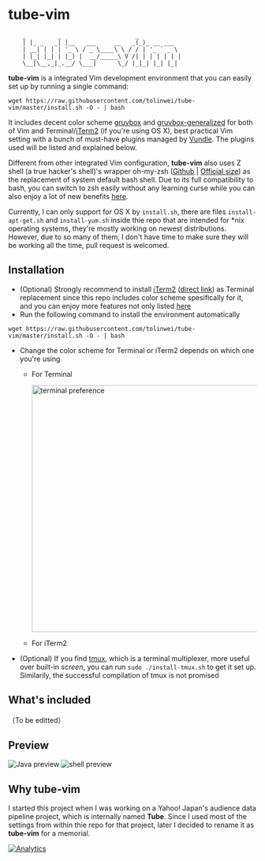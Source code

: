 tube-vim
============
```
    _         _                     _
    | |_ _   _| |__   ___     __   _(_)_ __ ___
    | __| | | | '_ \ / _ \____\ \ / / | '_ ` _ \
    | |_| |_| | |_) |  __/_____\ V /| | | | | | |
    \__|\__,_|_.__/ \___|      \_/ |_|_| |_| |_|
```
**tube-vim** is a integrated Vim development environment that you can easily set up by running a single command:
```
wget https://raw.githubusercontent.com/tolinwei/tube-vim/master/install.sh -O - | bash
```
It includes decent color scheme [gruvbox](https://github.com/morhetz/gruvbox) and [gruvbox-generalized](https://github.com/morhetz/gruvbox-generalized) for both of Vim and Terminal/[iTerm2](http://iterm2.com/) (if you're using OS X), best practical Vim setting with a bunch of must-have plugins managed by [Vundle](https://github.com/gmarik/Vundle.vim). The plugins used will be listed and explained below.

Different from other integrated Vim configuration, **tube-vim** also uses Z shell (a true hacker's shell)'s wrapper oh-my-zsh ([Github](https://github.com/robbyrussell/oh-my-zsh) | [Official size](http://ohmyz.sh/)) as the replacement of system default bash shell. Due to its full compatibility to bash, you can switch to zsh easily without any learning curse while you can also enjoy a lot of new benefits [here](https://github.com/robbyrussell/oh-my-zsh/wiki).

Currently, I can only support for OS X by `install.sh`, there are files `install-apt-get.sh` and `install-yum.sh` inside thie repo that are intended for *nix operating systems, they're mostly working on newest distributions. However, due to so many of them, I don't have time to make sure they will be working all the time, pull request is welcomed.

## Installation
- (Optional) Strongly recommend to install [iTerm2](https://iterm2.com/index.html) ([direct link](https://iterm2.com/downloads/stable/iTerm2_v2_0.zip)) as Terminal replacement since this repo includes color scheme spesifically for it, and you can enjoy more features not only listed [here](https://iterm2.com/features.html)
- Run the following command to install the environment automatically
```
wget https://raw.githubusercontent.com/tolinwei/tube-vim/master/install.sh -O - | bash
```
- Change the color scheme for Terminal or iTerm2 depends on which one you're using
    + For Terminal
    
        <img src="https://raw.githubusercontent.com/tolinwei/tube-vim/master/preview/terminal.png" alt="terminal preference" width="500" />
    + For iTerm2

- (Optional) If you find [tmux](http://tmux.sourceforge.net/), which is a terminal multiplexer, more useful over built-in *screen*, you can run `sudo ./install-tmux.sh` to get it set up. Similarily, the successful compilation of tmux is not promised

## What's included

（To be editted）

## Preview

![Java preview](https://raw.githubusercontent.com/tolinwei/dev-config/master/preview/bashrc-pre.png)
![shell preview](https://raw.githubusercontent.com/tolinwei/dev-config/master/preview/shell-pre.png)

## Why tube-vim
I started this project when I was working on a Yahoo! Japan's audience data pipeline project, which is internally named **Tube**. Since I used most of the settings from within thie repo for that project, later I decided to rename it as **tube-vim** for a memorial.

[![Analytics](https://ga-beacon.appspot.com/UA-61856209-1/tolinwei/tube-vim)](https://github.com/igrigorik/ga-beacon)

